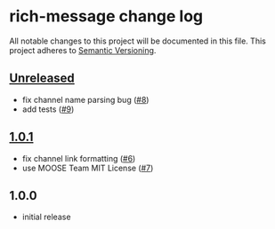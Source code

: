 # rich-message change log

All notable changes to this project will be documented in this file.
This project adheres to [Semantic Versioning](http://semver.org/).

## [Unreleased](https://github.com/moose-team/rich-message/compare/v1.0.1...HEAD)
* fix channel name parsing bug ([#8](https://github.com/moose-team/rich-message/issues/8))
* add tests ([#9](https://github.com/moose-team/rich-message/pull/9))

## [1.0.1](https://github.com/moose-team/rich-message/compare/v1.0.0...v1.0.1)
* fix channel link formatting ([#6](https://github.com/moose-team/rich-message/pull/6))
* use MOOSE Team MIT License ([#7](https://github.com/moose-team/rich-message/pull/7))

## 1.0.0
* initial release
